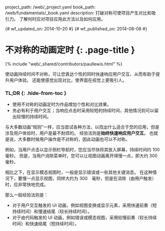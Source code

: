 project_path: /web/_project.yaml
book_path: /web/fundamentals/_book.yaml
description: 打破对称可使项目产生对比和吸引力。 了解何时应对项目应用此方法以及如何应用。

{# wf_updated_on: 2014-10-20 #}
{# wf_published_on: 2014-08-08 #}

# 不对称的动画定时 {: .page-title }

{% include "web/_shared/contributors/paullewis.html" %}


使动画持续时间不对称，可让您表达个性的同时快速响应用户交互，从而有助于提升用户体验。 还能使感觉出现对比，使界面在视觉上更吸引人。

### TL;DR {: .hide-from-toc }
- 使用不对称的动画定时为作品增加个性和对比效果。
- 务必有利于用户交互；当响应点击时采用较短的持续时间，其他情况则可以留出较慢的持续时间。


与大多数动画“规则”一样，应当尝试各种方法，以找出什么适合于您的应用，但是涉及用户体验时，用户是最不耐烦的。 经验法则是**始终快速响应用户交互**。 也就是说，大多数时候用户操作是不对称的，因此动画也可以不对称。

例如，当用户点击以显示侧栏导航时，您应当尽快将其放入屏幕，持续时间约 100　毫秒。 但是，当用户消除菜单时，您可以让视图动画离开得慢一点，即大约 300　毫秒。

相比之下，在显示模态视图时，一般是显示错误或一些其他关键消息。 在这种情况下，要慢一点显示视图，同样大约为 300　毫秒，但是在消除（由用户触发）时，应非常快地完成。

那么一般经验法则是：

* 对于用户交互触发的 UI 动画，例如视图变换或显示元素，采用快速前奏（短持续时间）和慢速结尾（较长持续时间）。
* 对于由代码触发的 UI 动画，例如错误或模态视图，采用较慢前奏（较长持续时间）和快速结尾（短持续时间）。


